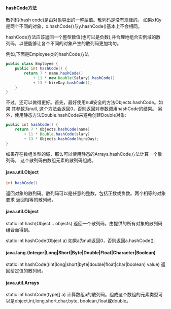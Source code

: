 #### hashCode方法
散列码(hash code)是由对象导出的一整型值。散列码是没有规律的。
如果x和y是两个不同的对象，x.hashCode()与y.hashCode()基本上不会相同。

hashCode方法应该返回一个整型数值(也可以是负数),并合理地组合实例域的散
列码，以便能够让各个不同的对象产生的散列码更加均匀。

例如,下面是Employee类的hashCode方法
```java
public class Employee {
	public int hashCode() {
		return 7 * name.hashCode()
			+ 11 * new Double(Salary).hashCode()
			+ 13 * hireDay.hashCode();
	}
}
```

不过，还可以做得更好。首先，最好使用null安全的方法Objects.hashCode。如果
其参数为null, 这个方法会返回0，否则返回对参数调用hashCode的结果。
另外，使用静态方法Double.hashCode来避免创建Double对象:
```java
public int hashCode() {
	return 7 * Objects.hashCode(name)
		+ 11 * Double.hashCode(slary)
		+ 13 * Objects.hashCode(hireDay);
}
```

如果存在数组类型的域，那么可以使用静态的Arrays.hashCode方法计算一个散列码，
这个散列码由数组元素的散列码组成。


#### java.util.Object 
```java
int hashCode()
```
返回对象的散列码。散列码可以是任意的整数，包括正数或负数。两个相等的对象要求
返回相等的散列码。


#### java.util.Object
static int hash(Object... objects)
	返回一个散列码，由提供的所有对象的散列码组合而得到。

static int hashCode(Object a)
	如果a为null返回0，否则返回a.hashCode().


#### java.lang.(Integer|Long|Short|Byte|Double|Float|Character|Boolean)
static int hashCode((int|long|short|byte|double|float|char|boolean) value)
	返回给定值的散列码。


#### java.util.Arrays
static int hashCode(type[] a)
	计算数组a的散列码。组成这个数组的元素类型可以是object,int,long,short,char,byte,
	boolean,float或double。



